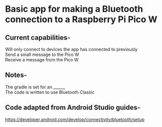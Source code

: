 # Basic app for making a Bluetooth connection to a Raspberry Pi Pico W

## Current capabilities-  
Will only connect to devices the app has connected to previously  
Send a small message to the Pico W  
Receive a message from the Pico W  

## Notes-  
The gradle is set for an ______  
The code is written to use Bluetooth Classic  

## Code adapted from Android Studio guides-
https://developer.android.com/develop/connectivity/bluetooth/setup
